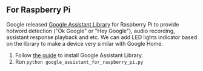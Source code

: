 ## For Raspberry Pi
Google released [Google Assistant Library](https://github.com/googlesamples/assistant-sdk-python/tree/master/google-assistant-library) for Raspberry Pi to provide hotword detection ("Ok Google" or "Hey Google"), audio recording, assistant response playback and etc. We can add LED lights indicator based on the library to make a device very similar with Google Home.

1. Follow [the guide](https://github.com/googlesamples/assistant-sdk-python/tree/master/google-assistant-library) to install Google Assistant Library.
2. Run `python google_assistant_for_raspberry_pi.py`

